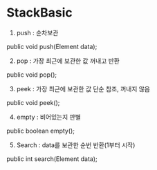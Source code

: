 # StackBasic

1. push : 순차보관

public void push(Element data);


2. pop : 가장 최근에 보관한 값 꺼내고 반환

public void pop();


3. peek : 가장 최근에 보관한 값 단순 참조, 꺼내지 않음

public void peek();


4. empty : 비어있는지 판별

public boolean empty();


5. Search : data를 보관한 순번 반환(1부터 시작)

public int search(Element data);
